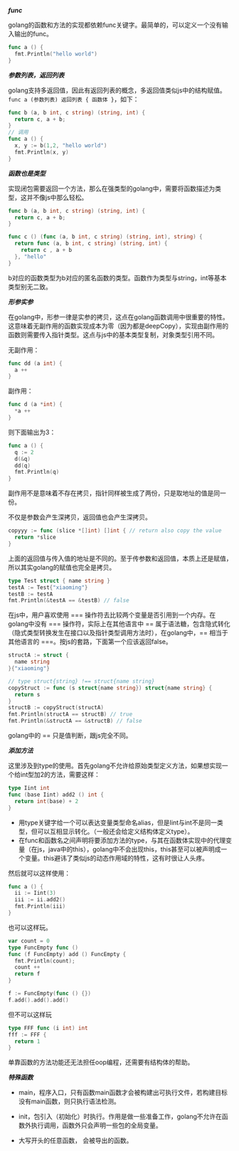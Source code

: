 ***func***

golang的函数和方法的实现都依赖func关键字。最简单的，可以定义一个没有输入输出的func。

```go
func a () {
  fmt.Println("hello world")
}
```

***参数列表，返回列表***

golang支持多返回值，因此有返回列表的概念，多返回值类似js中的结构赋值。`func a (参数列表) 返回列表 { 函数体 }`，如下：

```go
func b (a, b int, c string) (string, int) {
  return c, a + b;
}
// 调用
func a () {
  x, y := b(1,2, "hello world")
  fmt.Println(x, y)
}
```


***函数也是类型***

实现闭包需要返回一个方法，那么在强类型的golang中，需要将函数描述为类型，这并不像js中那么轻松。

```go
func b (a, b int, c string) (string, int) {
  return c, a + b;
}

func c () (func (a, b int, c string) (string, int), string) {
  return func (a, b int, c string) (string, int) {
    return c , a + b
  }, "hello"
}
```

b对应的函数类型为b对应的匿名函数的类型。函数作为类型与string，int等基本类型别无二致。


***形参实参***

在golang中，形参一律是实参的拷贝，这点在golang函数调用中很重要的特性。这意味着无副作用的函数实现成本为零（因为都是deepCopy），实现由副作用的函数则需要传入指针类型。这点与js中的基本类型复制，对象类型引用不同。

无副作用：
```go
func dd (a int) {
  a ++
}
```
副作用：
```go
func d (a *int) {
  *a ++
}
```
则下面输出为3：
```go
func a () {
  q := 2
  d(&q)
  dd(q)
  fmt.Println(q)
}
```

副作用不是意味着不存在拷贝，指针同样被生成了两份，只是取地址的值是同一份。

不仅是参数会产生深拷贝，返回值也会产生深拷贝。

```go
copyyy := func (slice *[]int) []int { // return also copy the value
  return *slice
}
```
上面的返回值与传入值的地址是不同的。至于传参数和返回值，本质上还是赋值，所以其实golang的赋值也完全是拷贝。

```go
type Test struct { name string }
testA := Test{"xiaoming"}
testB := testA
fmt.Println(&testA == &testB) // false
```

在js中，用户喜欢使用 === 操作符去比较两个变量是否引用到一个内存。在golang中没有 === 操作符，实际上在其他语言中 == 属于语法糖，包含隐式转化（隐式类型转换发生在接口以及指针类型调用方法时），在golang中，== 相当于其他语言的 ===。按js的套路，下面第一个应该返回false。

```go
structA := struct {
  name string
}{"xiaoming"}

// type struct{string} !== struct{name string}
copyStruct := func (s struct{name string}) struct{name string} {
  return s
}
structB := copyStruct(structA)
fmt.Println(structA == structB) // true
fmt.Println(&structA == &structB) // false
```

golang中的 == 只是值判断，跟js完全不同。


***添加方法***

这里涉及到type的使用。首先golang不允许给原始类型定义方法，如果想实现一个给int型加2的方法，需要这样：

```go
type Iint int
func (base Iint) add2 () int {
  return int(base) + 2
}
```

- 用type关键字给一个可以表达变量类型命名alias，但是Iint与int不是同一类型，但可以互相显示转化。（一般还会给定义结构体定义type）。
- 在func和函数名之间声明将要添加方法的type，与其在函数体实现中的代理变量（在js，java中的this），golang中不会出现this，this甚至可以被声明成一个变量。this避讳了类似js的动态作用域的特性，这有时很让人头疼。


然后就可以这样使用：

```go
func a () {
  ii := Iint(3)
  iii := ii.add2()
  fmt.Println(iii)
}
```

也可以这样玩。

```go
var count = 0
type FuncEmpty func ()
func (f FuncEmpty) add () FuncEmpty {
  fmt.Println(count);
  count ++
  return f
}
```

```go
f := FuncEmpty(func () {})
f.add().add().add()
```

但不可以这样玩

```go
type FFF func (i int) int
fff := FFF {
  return 1
}
```

单靠函数的方法功能还无法担任oop编程，还需要有结构体的帮助。

***特殊函数***

- main，程序入口，只有函数main函数才会被构建出可执行文件，若构建目标没有main函数，则只执行语法检测。

- init，包引入（初始化）时执行。作用是做一些准备工作，golang不允许在函数外执行调用，函数外只会声明一些包的全局变量。

- 大写开头的任意函数， 会被导出的函数。